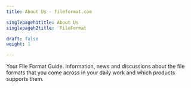 ```yaml
---
title: About Us - fileformat.com

singlepageh1title: About Us
singlepageh2title:  FileFormat

draft: false
weight: 1

---
```



<p>Your File Format Guide. Information, news and discussions about the file formats that you come across in your daily work and which products supports them.  </p>